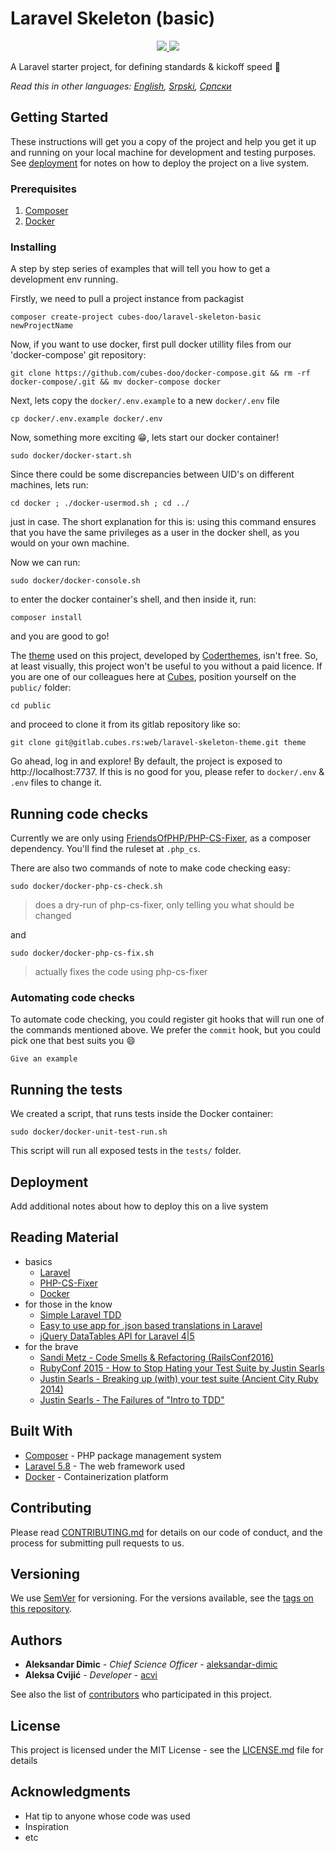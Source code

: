 # Laravel Skeleton (basic)

<p align="center">
    <a href="https://packagist.org/packages/cubes-doo/laravel-skeleton-basic" alt="Version">
      <img src="https://img.shields.io/packagist/v/cubes-doo/laravel-skeleton-basic.svg" />
   </a>
    <a href="https://packagist.org/packages/cubes-doo/laravel-skeleton-basic" alt="Downloads">
      <img src="https://img.shields.io/packagist/dm/cubes-doo/laravel-skeleton-basic.svg" />
   </a>
</p>

A Laravel starter project, for defining standards & kickoff speed :rocket:

*Read this in other languages: [English](README.md), [Srpski](README.sr-lat.md), [Српски](README.sr-cyr.md)*

## Getting Started

These instructions will get you a copy of the project and help you get it up and running on your local machine for development and testing purposes. See [deployment](#deployment) for notes on how to deploy the project on a live system.

### Prerequisites

1. [Composer](https://getcomposer.org/)
1. [Docker](https://docs.docker.com/install/)

### Installing

A step by step series of examples that will tell you how to get a development env running.

Firstly, we need to pull a project instance from packagist

```
composer create-project cubes-doo/laravel-skeleton-basic newProjectName
```

Now, if you want to use docker, first pull docker utillity files from our 'docker-compose' git repository:

```
git clone https://github.com/cubes-doo/docker-compose.git && rm -rf docker-compose/.git && mv docker-compose docker
```

Next, lets copy the `docker/.env.example` to a new `docker/.env` file

```
cp docker/.env.example docker/.env
```

Now, something more exciting :grin:, lets start our docker container!

```
sudo docker/docker-start.sh
```

Since there could be some discrepancies between UID's on different machines, lets run:

```
cd docker ; ./docker-usermod.sh ; cd ../
```

just in case. The short explanation for this is: using this command ensures that you have the same privileges as a user in the docker shell, as you would on your own machine.

Now we can run:

```
sudo docker/docker-console.sh
```

to enter the docker container's shell, and then inside it, run:

```
composer install
```

and you are good to go!

The [theme](https://coderthemes.com/codefox/menu-dark/index.html) used on this project, developed by [Coderthemes](https://coderthemes.com/), isn't free. So, at least visually, this project won't be useful to you without a paid licence. If you are one of our colleagues here at [Cubes](https://cubes.rs/), position yourself on the `public/` folder:

```
cd public
```

and proceed to clone it from its gitlab repository like so:

```
git clone git@gitlab.cubes.rs:web/laravel-skeleton-theme.git theme
```

Go ahead, log in and explore! By default, the project is exposed to http://localhost:7737. If this is no good for you, please refer to `docker/.env` & `.env` files to change it.

## Running code checks

Currently we are only using [FriendsOfPHP/PHP-CS-Fixer](https://github.com/FriendsOfPHP/PHP-CS-Fixer), as a composer dependency. You'll find the ruleset at `.php_cs`. 

There are also two commands of note to make code checking easy:

```
sudo docker/docker-php-cs-check.sh
```
> does a dry-run of php-cs-fixer, only telling you what should be changed

and
```
sudo docker/docker-php-cs-fix.sh
```
> actually fixes the code using php-cs-fixer

### Automating code checks

To automate code checking, you could register git hooks that will run one of the commands mentioned above. We prefer the `commit` hook, but you could pick one that best suits you  :smile:

```
Give an example
```

## Running the tests

We created a script, that runs tests inside the Docker container:

```
sudo docker/docker-unit-test-run.sh
```

This script will run all exposed tests in the `tests/` folder.

## Deployment

Add additional notes about how to deploy this on a live system

## Reading Material

 - basics
    - [Laravel](https://laravel.com/docs/5.7)
    - [PHP-CS-Fixer](https://github.com/FriendsOfPHP/PHP-CS-Fixer)
    - [Docker](https://docs.docker.com/get-started/)
 - for those in the know
    - [Simple Laravel TDD](https://medium.com/@jsdecena/simple-tdd-in-laravel-with-11-steps-c475f8b1b214)
    - [Easy to use app for .json based translations in Laravel](https://github.com/christofferok/langly)
    - [jQuery DataTables API for Laravel 4|5](https://github.com/yajra/laravel-datatables)
 - for the brave
    - [Sandi Metz - Code Smells & Refactoring (RailsConf2016)](https://www.youtube.com/watch?v=D4auWwMsEnY)
    - [RubyConf 2015 - How to Stop Hating your Test Suite by Justin Searls](https://www.youtube.com/watch?v=VD51AkG8EZw)
    - [Justin Searls - Breaking up (with) your test suite (Ancient City Ruby 2014)](https://www.youtube.com/watch?v=9_3RsSvgRd4)
    - [Justin Searls - The Failures of "Intro to TDD"](http://blog.testdouble.com/posts/2014-01-25-the-failures-of-intro-to-tdd)

## Built With

* [Composer](https://getcomposer.org/) - PHP package management system
* [Laravel 5.8](https://laravel.com/docs/5.8/) - The web framework used
* [Docker](https://docs.docker.com/) - Containerization platform

## Contributing

Please read [CONTRIBUTING.md](CONTRIBUTING.md) for details on our code of conduct, and the process for submitting pull requests to us.

## Versioning

We use [SemVer](http://semver.org/) for versioning. For the versions available, see the [tags on this repository](https://github.com/cubes-doo/laravel-skeleton-basic/releases). 

## Authors

* **Aleksandar Dimic** - *Chief Science Officer* - [aleksandar-dimic](https://github.com/aleksandar-dimic)
* **Aleksa Cvijić** - *Developer* - [acvi](https://github.com/ACvijic)

See also the list of [contributors](https://github.com/cubes-doo/laravel-skeleton-basic/graphs/contributors) who participated in this project.

## License

This project is licensed under the MIT License - see the [LICENSE.md](LICENSE.md) file for details

## Acknowledgments

* Hat tip to anyone whose code was used
* Inspiration
* etc

